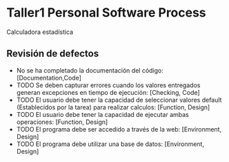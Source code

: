 # Taller1 Personal Software Process
Calculadora estadística

## Revisión de defectos

* No se ha completado la documentación del código: [Documentation,Code]
* TODO Se deben capturar errores cuando los valores entregados generan excepciones en tiempo de ejecución: [Checking, Code]
* TODO El usuario debe tener la capacidad de seleccionar valores default (Establecidos por la tarea) para realizar calculos: [Function, Design]
* TODO El usuario debe tener la capacidad de ejecutar ambas operaciones: [Function, Design]
* TODO El programa debe ser accedido a través de la web: [Environment, Design]
* TODO El programa debe utilizar una base de datos: [Environment, Design]
